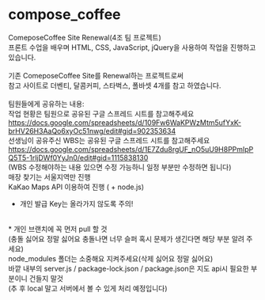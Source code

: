 # compose_coffee
ComeposeCoffee Site Renewal(4조 팀 프로젝트)<br>
프론트 수업을 배우며 HTML, CSS, JavaScript, jQuery을 사용하여 작업을 진행하고 있습니다.
<br><br>
기존 ComeposeCoffee Site를 Renewal하는 프로젝트로써<br>
참고 사이트로 더벤티, 달콤커피, 스타벅스, 폴바셋 4개를 참고 하였습니다.
<br><br>
팀원들에게 공유하는 내용:<br>
작업 현황은 팀원으로 공유된 구글 스프레드 시트를 참고해주세요<br>
https://docs.google.com/spreadsheets/d/109Fw6WaKPWzMtm5ufYxK-brHV26H3AaQo6xyOc51nwg/edit#gid=902353634
<br>
선생님이 공유주신 WBS는 공유된 구글 스프레드 시트를 참고해주세요<br>
https://docs.google.com/spreadsheets/d/1E7Zdu8rgUF_nO5uU9H8PPmIpPQ5T5-1rljDWf0YyJn0/edit#gid=1115838130<br>
(WBS 수정해야하는 내용 있으면 수정 가능하니 일정 부분만 수정하면 됩니다)
<br>
매장 찾기는 서울지역만 진행<br>
KaKao Maps API 이용하여 진행 ( + node.js)<br>
* 개인 발급 Key는 올라가지 않도록 주의!<br>
<script src="https://code.jquery.com/jquery-3.7.1.slim.js" integrity="개인 발급 Key 입력 부분" crossorigin="anonymous"></script>
<br>
* 개인 브랜치에 꼭 먼저 pull 할 것<br>
(충돌 싫어요 정말 싫어요 충돌나면 너무 슬퍼 혹시 문제가 생긴다면 해당 부분 알려 주세요)
<br>
node_modules 폴더는 소중해요 지켜주세요(삭제 싫어요 정말 싫어요)<br>
바깥 내부의 server.js / package-lock.json / package.json은 지도 api시 필요한 부분이니 건들지 말것<br>
(추 후 local 말고 서버에서 볼 수 있게 처리 예정입니다)
